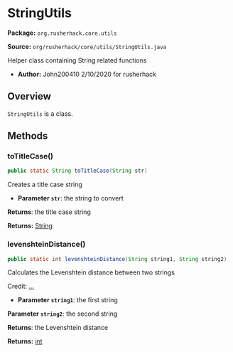 # StringUtils

**Package:** `org.rusherhack.core.utils`

**Source:** `org/rusherhack/core/utils/StringUtils.java`

Helper class containing String related functions
* **Author:** John200410 2/10/2020 for rusherhack



## Overview

`StringUtils` is a class.

## Methods

### toTitleCase()

```java
public static String toTitleCase(String str)
```

Creates a title case string
* **Parameter `str`**: the string to convert


**Returns**: the title case string



**Returns:** [String](https://docs.oracle.com/en/java/javase/21/docs/api/java.base/java/lang/String.html)

### levenshteinDistance()

```java
public static int levenshteinDistance(String string1, String string2)
```

Calculates the Levenshtein distance between two strings



Credit: [...](https://stackoverflow.com/a/13564498)
* **Parameter `string1`**: the first string


**Parameter `string2`**: the second string


**Returns**: the Levenshtein distance



**Returns:** [int](https://docs.oracle.com/en/java/javase/21/docs/api/java.base/java/lang/Integer.html)

